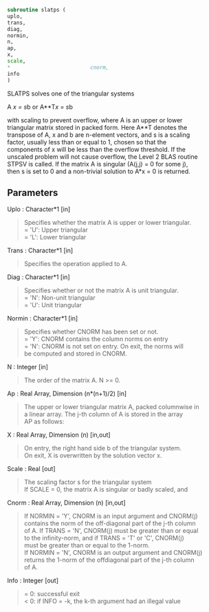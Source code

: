 ```fortran  
subroutine slatps (  
uplo,  
trans,  
diag,  
normin,  
n,  
ap,  
x,  
scale,  
*                          cnorm,  
info  
)  
```  
  
SLATPS solves one of the triangular systems  
  
A *x = s*b  or  A**T*x = s*b  
  
with scaling to prevent overflow, where A is an upper or lower  
triangular matrix stored in packed form.  Here A**T denotes the  
transpose of A, x and b are n-element vectors, and s is a scaling  
factor, usually less than or equal to 1, chosen so that the  
components of x will be less than the overflow threshold.  If the  
unscaled problem will not cause overflow, the Level 2 BLAS routine  
STPSV is called. If the matrix A is singular (A(j,j) = 0 for some j),  
then s is set to 0 and a non-trivial solution to A*x = 0 is returned.  
  
## Parameters  
Uplo : Character*1 [in]  
> Specifies whether the matrix A is upper or lower triangular.  
> = 'U':  Upper triangular  
> = 'L':  Lower triangular  
  
Trans : Character*1 [in]  
> Specifies the operation applied to A.  
  
Diag : Character*1 [in]  
> Specifies whether or not the matrix A is unit triangular.  
> = 'N':  Non-unit triangular  
> = 'U':  Unit triangular  
  
Normin : Character*1 [in]  
> Specifies whether CNORM has been set or not.  
> = 'Y':  CNORM contains the column norms on entry  
> = 'N':  CNORM is not set on entry.  On exit, the norms will  
> be computed and stored in CNORM.  
  
N : Integer [in]  
> The order of the matrix A.  N >= 0.  
  
Ap : Real Array, Dimension (n*(n+1)/2) [in]  
> The upper or lower triangular matrix A, packed columnwise in  
> a linear array.  The j-th column of A is stored in the array  
> AP as follows:  
  
X : Real Array, Dimension (n) [in,out]  
> On entry, the right hand side b of the triangular system.  
> On exit, X is overwritten by the solution vector x.  
  
Scale : Real [out]  
> The scaling factor s for the triangular system  
> If SCALE = 0, the matrix A is singular or badly scaled, and  
  
Cnorm : Real Array, Dimension (n) [in,out]  
> If NORMIN = 'Y', CNORM is an input argument and CNORM(j)  
> contains the norm of the off-diagonal part of the j-th column  
> of A.  If TRANS = 'N', CNORM(j) must be greater than or equal  
> to the infinity-norm, and if TRANS = 'T' or 'C', CNORM(j)  
> must be greater than or equal to the 1-norm.  
> If NORMIN = 'N', CNORM is an output argument and CNORM(j)  
> returns the 1-norm of the offdiagonal part of the j-th column  
> of A.  
  
Info : Integer [out]  
> = 0:  successful exit  
> < 0:  if INFO = -k, the k-th argument had an illegal value  
  
